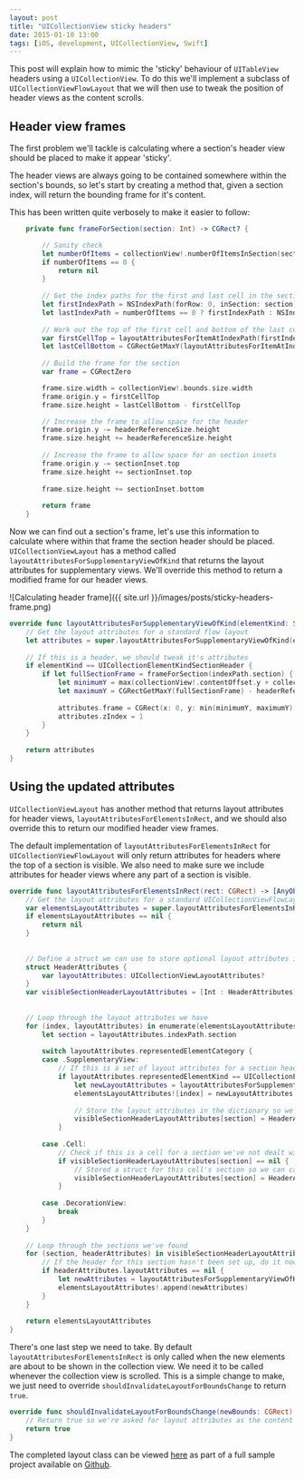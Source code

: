 ```yaml
---
layout: post
title: "UICollectionView sticky headers"
date: 2015-01-10 13:00
tags: [iOS, development, UICollectionView, Swift]
---
```


This post will explain how to mimic the 'sticky' behaviour of `UITableView` headers using a `UICollectionView`. To do this we'll implement a subclass of `UICollectionViewFlowLayout` that we will then use to tweak the position of header views as the content scrolls.


## Header view frames

The first problem we'll tackle is calculating where a section's header view should be placed to make it appear 'sticky'.

The header views are always going to be contained somewhere within the section's bounds, so let's start by creating a method that, given a section index, will return the bounding frame for it's content.

This has been written quite verbosely to make it easier to follow:

``` Swift
    private func frameForSection(section: Int) -> CGRect? {

        // Sanity check
        let numberOfItems = collectionView!.numberOfItemsInSection(section)
        if numberOfItems == 0 {
            return nil
        }
        
        // Get the index paths for the first and last cell in the section
        let firstIndexPath = NSIndexPath(forRow: 0, inSection: section)
        let lastIndexPath = numberOfItems == 0 ? firstIndexPath : NSIndexPath(forRow: numberOfItems - 1, inSection: section)
        
        // Work out the top of the first cell and bottom of the last cell
        var firstCellTop = layoutAttributesForItemAtIndexPath(firstIndexPath).frame.origin.y
        let lastCellBottom = CGRectGetMaxY(layoutAttributesForItemAtIndexPath(lastIndexPath).frame)
        
        // Build the frame for the section
        var frame = CGRectZero

        frame.size.width = collectionView!.bounds.size.width
        frame.origin.y = firstCellTop
        frame.size.height = lastCellBottom - firstCellTop

        // Increase the frame to allow space for the header
        frame.origin.y -= headerReferenceSize.height
        frame.size.height += headerReferenceSize.height
        
        // Increase the frame to allow space for an section insets
        frame.origin.y -= sectionInset.top
        frame.size.height += sectionInset.top
        
        frame.size.height += sectionInset.bottom
        
        return frame
    }
```

Now we can find out a section's frame, let's use this information to calculate where within that frame the section header should be placed. `UICollectionViewLayout` has a method called `layoutAttributesForSupplementaryViewOfKind` that returns the layout attributes for supplementary views. We'll override this method to return a modified frame for our header views.

![Calculating header frame]({{ site.url }}/images/posts/sticky-headers-frame.png)

``` Swift
override func layoutAttributesForSupplementaryViewOfKind(elementKind: String, atIndexPath indexPath: NSIndexPath) -> UICollectionViewLayoutAttributes! {
    // Get the layout attributes for a standard flow layout
    let attributes = super.layoutAttributesForSupplementaryViewOfKind(elementKind, atIndexPath: indexPath)
    
    // If this is a header, we should tweak it's attributes
    if elementKind == UICollectionElementKindSectionHeader {
        if let fullSectionFrame = frameForSection(indexPath.section) {
            let minimumY = max(collectionView!.contentOffset.y + collectionView!.contentInset.top, fullSectionFrame.origin.y)
            let maximumY = CGRectGetMaxY(fullSectionFrame) - headerReferenceSize.height - collectionView!.contentInset.bottom
            
            attributes.frame = CGRect(x: 0, y: min(minimumY, maximumY), width: collectionView!.bounds.size.width, height: headerReferenceSize.height)
            attributes.zIndex = 1
        }
    }
    
    return attributes
}
```




## Using the updated attributes

`UICollectionViewLayout` has another method that returns layout attributes for header views, `layoutAttributesForElementsInRect`, and we should also override this to return our modified header view frames.

The default implementation of `layoutAttributesForElementsInRect` for `UICollectionViewFlowLayout` will only return attributes for headers where the top of a section is visible. We also need to make sure we include attributes for header views where any part of a section is visible.

``` Swift
override func layoutAttributesForElementsInRect(rect: CGRect) -> [AnyObject]? {
    // Get the layout attributes for a standard UICollectionViewFlowLayout
    var elementsLayoutAttributes = super.layoutAttributesForElementsInRect(rect) as? [UICollectionViewLayoutAttributes]
    if elementsLayoutAttributes == nil {
        return nil
    }
    
    
    // Define a struct we can use to store optional layout attributes in a dictionary
    struct HeaderAttributes {
        var layoutAttributes: UICollectionViewLayoutAttributes?
    }
    var visibleSectionHeaderLayoutAttributes = [Int : HeaderAttributes]()
    
    
    // Loop through the layout attributes we have
    for (index, layoutAttributes) in enumerate(elementsLayoutAttributes!) {
        let section = layoutAttributes.indexPath.section
        
        switch layoutAttributes.representedElementCategory {
        case .SupplementaryView:
            // If this is a set of layout attributes for a section header, replace them with modified attributes
            if layoutAttributes.representedElementKind == UICollectionElementKindSectionHeader {
                let newLayoutAttributes = layoutAttributesForSupplementaryViewOfKind(UICollectionElementKindSectionHeader, atIndexPath: layoutAttributes.indexPath)
                elementsLayoutAttributes![index] = newLayoutAttributes
                
                // Store the layout attributes in the dictionary so we know they've been dealt with
                visibleSectionHeaderLayoutAttributes[section] = HeaderAttributes(layoutAttributes: newLayoutAttributes)
            }
            
        case .Cell:
            // Check if this is a cell for a section we've not dealt with yet
            if visibleSectionHeaderLayoutAttributes[section] == nil {
                // Stored a struct for this cell's section so we can can fill it out later if needed
                visibleSectionHeaderLayoutAttributes[section] = HeaderAttributes(layoutAttributes: nil)
            }
        
        case .DecorationView:
            break
        }
    }
    
    // Loop through the sections we've found
    for (section, headerAttributes) in visibleSectionHeaderLayoutAttributes {
        // If the header for this section hasn't been set up, do it now
        if headerAttributes.layoutAttributes == nil {
            let newAttributes = layoutAttributesForSupplementaryViewOfKind(UICollectionElementKindSectionHeader, atIndexPath: NSIndexPath(forItem: 0, inSection: section))
            elementsLayoutAttributes!.append(newAttributes)
        }
    }
    
    return elementsLayoutAttributes
}
```

There's one last step we need to take. By default `layoutAttributesForElementsInRect` is only called when the new elements are about to be shown in the collection view. We need it to be called whenever the collection view is scrolled. This is a simple change to make, we just need to override `shouldInvalidateLayoutForBoundsChange` to return `true`.

``` Swift
override func shouldInvalidateLayoutForBoundsChange(newBounds: CGRect) -> Bool {
    // Return true so we're asked for layout attributes as the content is scrolled
    return true
}
```

The completed layout class can be viewed [here](https://github.com/petec-blog/CollectionViewStickyHeaders/blob/master/CollectionViewStickyHeaders/StickyHeaderFlowLayout.swift) as part of a full sample project available on [Github](https://github.com/petec-blog/CollectionViewStickyHeaders).
